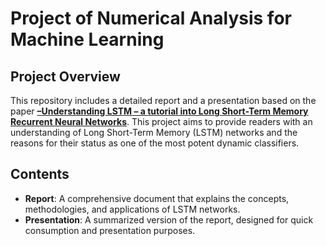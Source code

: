 # Project of Numerical Analysis for Machine Learning
## Project Overview
This repository includes a detailed report and a presentation based on the paper <a href="https://arxiv.org/pdf/1909.09586.pdf"><strong>–Understanding LSTM – a tutorial into Long Short-Term Memory Recurrent Neural Networks</strong></a>. This project aims to provide readers with an understanding of Long Short-Term Memory (LSTM) networks and the reasons for their status as one of the most potent dynamic classifiers.
## Contents
*  **Report**: A comprehensive document that explains the concepts, methodologies, and applications of LSTM networks.
*  **Presentation**: A summarized version of the report, designed for quick consumption and presentation purposes.
